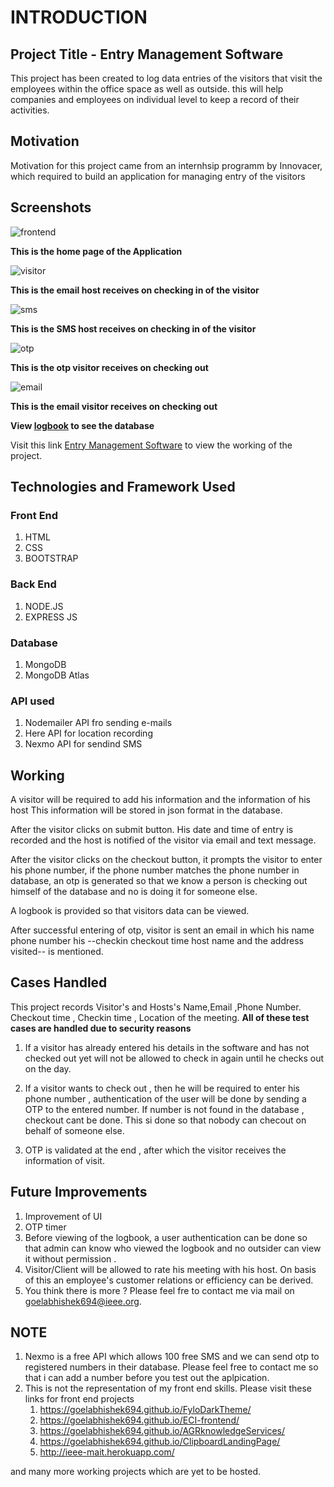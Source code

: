 # INTRODUCTION

## Project Title - Entry Management Software

This project has been created to log data entries of the visitors that visit the employees within the office space as well as outside. 
this will help companies and employees on individual level to keep a record of their activities. 

## Motivation 

Motivation for this project came from an internhsip programm by Innovacer, which required to build an application for managing entry of the visitors

## Screenshots

![frontend](https://cdn1.imggmi.com/uploads/2019/12/1/8731ee1e966b0c76630ad892e9e48b1e-full.png)

**This is the home page of the Application**

![visitor](https://cdn1.imggmi.com/uploads/2019/12/1/aeaaabd1eb4f3893fbc26a9e31b9dcc2-full.png)

**This is the email host receives on checking in of the visitor**

![sms](https://cdn1.imggmi.com/uploads/2019/12/1/cbb4c51854d771ee70ef63913449816b-full.jpg?__cf_chl_jschl_tk__=457389240b43adf91287d6a2cbf3a4506ee76076-1575229781-0-AddQSoanNV6L-Bpj0iUXnOm-4YKs0Zbrc0kXOqBeCx5dLCMTP5dDWZonJ1H7BXqBfNctloCDNlxo1q0f5a2ACv4F-_K_FFlxZl4SRdnURZsCQNK35Tj1Xl0OP967_sJv6YtE-ocrekoi73XZsf0woQ0KlHRrB56EBT800RTGnxP4HkkPaKjgusdKIKXUl5_a22yaCofXaV2tbJ1EAcwMhdPgnqjX2wz2HkT-vDamk0jZcj1T5lrrH8EcnLiFfNVGquF159ZXMmFE7Uf8D_cybkHD5Ai9bp4XYrAlUQunHpI_N82a0rtwnou9Sah9tsPWL547SECuCaFhIDvKqci9Ssw)

**This is the SMS host receives on checking in of the visitor**

![otp](https://cdn1.imggmi.com/uploads/2019/12/1/14b8463271e6cb78fea3754cd358a2cf-full.jpg)

**This is the otp visitor receives on checking out**

![email]( https://cdn1.imggmi.com/uploads/2019/12/1/4dfeffac1cc2a3f707410e5570b8228a-full.png)

**This is the email visitor receives on checking out**

**View [logbook](https://cdn1.imggmi.com/uploads/2019/12/1/78bb0f5884c27243352d41dd1d017929-full.png) to see the database**

Visit this link [Entry Management Software](https://entrymanagements.herokuapp.com/) to view the working of the project.

## Technologies and Framework Used 

 ### Front End 
 1. HTML
 2. CSS
 3. BOOTSTRAP

### Back End

 1. NODE.JS
 2. EXPRESS JS

### Database
 1. MongoDB
 2. MongoDB Atlas
 
 ### API used 
  1. Nodemailer API fro sending e-mails
  2. Here API for location recording
  3. Nexmo API for sendind SMS
  
  ##  Working

A visitor will be required to add his information and the information of his host This information will be stored in json format in the database.

After the visitor clicks on submit button. His date and time of entry is recorded and the host is notified of the visitor via email and text message.

After the visitor clicks on the checkout button, it prompts the visitor to enter his phone number, if the phone number matches the phone number in database, an otp is generated so that we know a person is checking out himself of the database  and no is doing it for someone else. 

A logbook is provided so that visitors data can be viewed. 

After successful entering of otp, visitor is sent an email in which his name phone number his --checkin checkout time host name and the address visited-- is mentioned. 

## Cases Handled

This project records Visitor's and Hosts's Name,Email ,Phone Number. Checkout time , Checkin time , Location of the meeting. 
**All of these test cases are handled due to security reasons**

1. If a visitor has already entered his details in the software and has not checked out yet will not be allowed to check in      again until he checks out on the day. 

2. If a visitor wants to check out , then he will be required to enter his phone number , authentication of the user will be      done by sending a OTP to the entered number. If number is not found in the database , checkout cant be done. This si done      so that nobody can checout on behalf of someone else. 

3. OTP is validated at the end , after which the visitor receives the information of visit.

## Future Improvements

1. Improvement of UI  
2. OTP timer 
3. Before viewing of the logbook, a user authentication can be done so that admin can know who viewed the logbook and no          outsider can view it without permission . 
4. Visitor/Client will be allowed to rate his meeting with his host. On basis of this an employee's customer relations or        efficiency can be derived. 
5. You think there is more ? Please feel fre to contact me via mail on goelabhishek694@ieee.org. 

## NOTE

1. Nexmo is a free API which allows 100 free SMS and we can send otp to registered numbers in their database. Please feel free    to contact me so that i can add a number before you test out the aplpication. 
2. This is not the representation of my front end skills. Please visit these links for front end projects 
    1. https://goelabhishek694.github.io/FyloDarkTheme/
    2. https://goelabhishek694.github.io/ECI-frontend/
    3. https://goelabhishek694.github.io/AGRknowledgeServices/
    4. https://goelabhishek694.github.io/ClipboardLandingPage/
    5. http://ieee-mait.herokuapp.com/
    
  and many more working projects which are yet to be hosted. 
  
  





  
  

